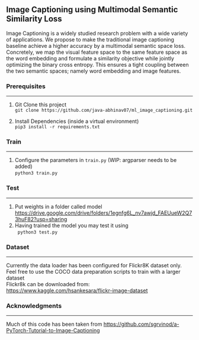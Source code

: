## Image Captioning using Multimodal Semantic Similarity Loss

Image Captioning is a widely studied research problem with a wide variety of applications. We propose to make the traditional image captioning baseline achieve a higher accuracy by a multimodal semantic space loss. Concretely, we map the visual feature space to the same feature space as the word embedding and formulate a similarity objective while jointly optimizing the binary cross entropy. This ensures a tight coupling between the two semantic spaces; namely word embedding and image features.

### Prerequisites
---
1. Git Clone this project<br>
```git clone https://github.com/java-abhinav07/ml_image_captioning.git ```<br>

2. Install Dependencies (inside a virtual environment)<br>
```pip3 install -r requirements.txt```<br>

### Train
---
1. Configure the parameters in ```train.py``` (WIP: argparser needs to be added)<br>
```python3 train.py```<br>

### Test
---
1. Put weights in a folder called model<br>
https://drive.google.com/drive/folders/1egnfg6L_nv7awjd_FAEUueW2Q73huF82?usp=sharing<br>
2. Having trained the model you may test it using<br>
``` python3 test.py```<br>


### Dataset
---
Currently the data loader has been configured for Flickr8K dataset only. Feel free to use the COCO data preparation scripts to train with a larger dataset<br>
Flickr8k can be downloaded from:  https://www.kaggle.com/hsankesara/flickr-image-dataset

### Acknowledgments
---
Much of this code has been taken from https://github.com/sgrvinod/a-PyTorch-Tutorial-to-Image-Captioning
